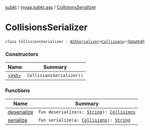 [subkt](../../index.md) / [myaa.subkt.ass](../index.md) / [CollisionsSerializer](./index.md)

# CollisionsSerializer

`class CollisionsSerializer : `[`ASSSerializer`](../-a-s-s-serializer/index.md)`<`[`Collisions`](../-collisions/index.md)`>` [(source)](https://github.com/Myaamori/SubKt/blob/0.1.19/src/main/kotlin/myaa/subkt/ass/parser.kt#L758)

### Constructors

| Name | Summary |
|---|---|
| [&lt;init&gt;](-init-.md) | `CollisionsSerializer()` |

### Functions

| Name | Summary |
|---|---|
| [deserialize](deserialize.md) | `fun deserialize(s: `[`String`](https://kotlinlang.org/api/latest/jvm/stdlib/kotlin/-string/index.html)`): `[`Collisions`](../-collisions/index.md) |
| [serialize](serialize.md) | `fun serialize(a: `[`Collisions`](../-collisions/index.md)`): `[`String`](https://kotlinlang.org/api/latest/jvm/stdlib/kotlin/-string/index.html) |

